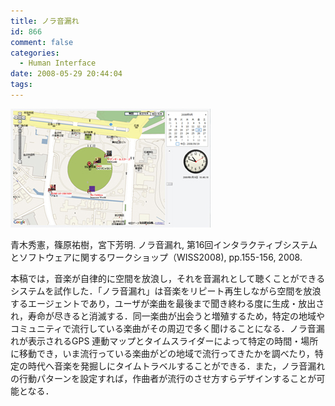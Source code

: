 ```yaml
---
title: ノラ音漏れ
id: 866
comment: false
categories:
  - Human Interface
date: 2008-05-29 20:44:04
tags:
---
```


[![noraoto](/wp-content/uploads/2015/04/noraoto.jpg)](/wp-content/uploads/2015/04/noraoto.jpg)



青木秀憲，篠原祐樹，宮下芳明. ノラ音漏れ, 第16回インタラクティブシステムとソフトウェアに関するワークショップ（WISS2008), pp.155-156, 2008.

本稿では，音楽が自律的に空間を放浪し，それを音漏れとして聴くことができるシステムを試作した．「ノラ音漏れ」は音楽をリピート再生しながら空間を放浪するエージェントであり，ユーザが楽曲を最後まで聞き終わる度に生成・放出され，寿命が尽きると消滅する．同一楽曲が出会うと増殖するため，特定の地域やコミュニティで流行している楽曲がその周辺で多く聞けることになる．ノラ音漏れが表示されるGPS 連動マップとタイムスライダーによって特定の時間・場所に移動でき，いま流行っている楽曲がどの地域で流行ってきたかを調べたり，特定の時代へ音楽を発掘しにタイムトラベルすることができる．また，ノラ音漏れの行動パターンを設定すれば，作曲者が流行のさせ方すらデザインすることが可能となる．
